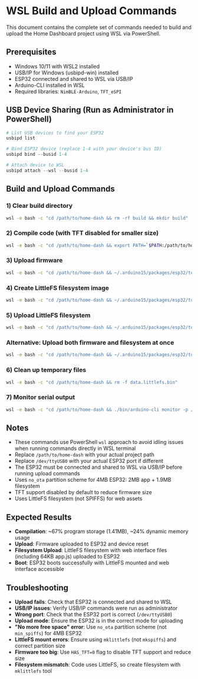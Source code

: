 # WSL Build and Upload Commands

This document contains the complete set of commands needed to build and upload the Home Dashboard project using WSL via PowerShell.

## Prerequisites

- Windows 10/11 with WSL2 installed
- USB/IP for Windows (usbipd-win) installed
- ESP32 connected and shared to WSL via USB/IP
- Arduino-CLI installed in WSL
- Required libraries: `NimBLE-Arduino`, `TFT_eSPI`

## USB Device Sharing (Run as Administrator in PowerShell)

```powershell
# List USB devices to find your ESP32
usbipd list

# Bind ESP32 device (replace 1-4 with your device's bus ID)
usbipd bind --busid 1-4

# Attach device to WSL
usbipd attach --wsl --busid 1-4
```

## Build and Upload Commands

### 1) Clear build directory
```bash
wsl -e bash -c "cd /path/to/home-dash && rm -rf build && mkdir build"
```

### 2) Compile code (with TFT disabled for smaller size)
```bash
wsl -e bash -c "cd /path/to/home-dash && export PATH=`$PATH:/path/to/home-dash/bin && arduino-cli compile --fqbn esp32:esp32:esp32:PartitionScheme=no_ota --build-property compiler.cpp.extra_flags='-DHAS_TFT=0' --build-path build home-dash.ino"
```

### 3) Upload firmware
```bash
wsl -e bash -c "cd /path/to/home-dash && ~/.arduino15/packages/esp32/tools/esptool_py/5.0.0/esptool --chip esp32 --port /dev/ttyUSB0 --baud 921600 write_flash 0x10000 build/home-dash.ino.bin"
```

### 4) Create LittleFS filesystem image
```bash
wsl -e bash -c "cd /path/to/home-dash && ~/.arduino15/packages/esp32/tools/mklittlefs/3.0.0-gnu12-dc7f933/mklittlefs -c data -b 4096 -s 0x1E0000 data.littlefs.bin"
```

### 5) Upload LittleFS filesystem
```bash
wsl -e bash -c "cd /path/to/home-dash && ~/.arduino15/packages/esp32/tools/esptool_py/5.0.0/esptool --chip esp32 --port /dev/ttyUSB0 --baud 921600 write_flash 0x210000 data.littlefs.bin"
```

### Alternative: Upload both firmware and filesystem at once
```bash
wsl -e bash -c "cd /path/to/home-dash && ~/.arduino15/packages/esp32/tools/esptool_py/5.0.0/esptool --chip esp32 --port /dev/ttyUSB0 --baud 921600 write_flash 0x10000 build/home-dash.ino.bin 0x210000 data.littlefs.bin"
```

### 6) Clean up temporary files
```bash
wsl -e bash -c "cd /path/to/home-dash && rm -f data.littlefs.bin"
```

### 7) Monitor serial output
```bash
wsl -e bash -c "cd /path/to/home-dash && ./bin/arduino-cli monitor -p /dev/ttyUSB0 -c baudrate=115200"
```

## Notes

- These commands use PowerShell `wsl` approach to avoid idling issues when running commands directly in WSL terminal
- Replace `/path/to/home-dash` with your actual project path
- Replace `/dev/ttyUSB0` with your actual ESP32 port if different
- The ESP32 must be connected and shared to WSL via USB/IP before running upload commands
- Uses `no_ota` partition scheme for 4MB ESP32: 2MB app + 1.9MB filesystem
- TFT support disabled by default to reduce firmware size
- Uses LittleFS filesystem (not SPIFFS) for web assets

## Expected Results

- **Compilation**: ~67% program storage (1.41MB), ~24% dynamic memory usage
- **Upload**: Firmware uploaded to ESP32 and device reset
- **Filesystem Upload**: LittleFS filesystem with web interface files (including 64KB app.js) uploaded to ESP32
- **Boot**: ESP32 boots successfully with LittleFS mounted and web interface accessible

## Troubleshooting

- **Upload fails**: Check that ESP32 is connected and shared to WSL
- **USB/IP issues**: Verify USB/IP commands were run as administrator
- **Wrong port**: Check that the ESP32 port is correct (`/dev/ttyUSB0`)
- **Upload mode**: Ensure the ESP32 is in the correct mode for uploading
- **"No more free space" error**: Use `no_ota` partition scheme (not `min_spiffs`) for 4MB ESP32
- **LittleFS mount errors**: Ensure using `mklittlefs` (not `mkspiffs`) and correct partition size
- **Firmware too big**: Use `HAS_TFT=0` flag to disable TFT support and reduce size
- **Filesystem mismatch**: Code uses LittleFS, so create filesystem with `mklittlefs` tool
